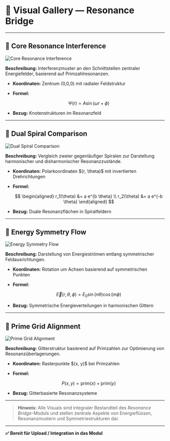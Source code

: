 # 🎨 Visual Gallery — Resonance Bridge

---

## 🤹️ Core Resonance Interference

![Core Resonance Interference](./visuals/core_resonance_interference.png)

**Beschreibung:**
Interferenzmuster an den Schnittstellen zentraler Energiefelder, basierend auf Primzahlresonanzen.

* **Koordinaten:** Zentrum (0,0,0) mit radialer Feldstruktur
* **Formel:**

  $$
  \Psi(r) = A \sin(\omega r + \phi)
  $$
* **Bezug:** Knotenstrukturen im Resonanzfeld

---

## 🔄 Dual Spiral Comparison

![Dual Spiral Comparison](./visuals/dual_spiral_comparison.png)

**Beschreibung:**
Vergleich zweier gegenläufiger Spiralen zur Darstellung harmonischer und disharmonischer Resonanzzustände.

* **Koordinaten:** Polarkoordinaten \$(r, \theta)\$ mit invertierten Drehrichtungen
* **Formel:**

  $$
  \begin{aligned}
  r_1(\theta) &= a e^{b \theta} \\
  r_2(\theta) &= a e^{-b \theta}
  \end{aligned}
  $$
* **Bezug:** Duale Resonanzflächen in Spiralfeldern

---

## 🌟 Energy Symmetry Flow

![Energy Symmetry Flow](./visuals/energy_symmetry_flow.png)

**Beschreibung:**
Darstellung von Energieströmen entlang symmetrischer Feldausrichtungen.

* **Koordinaten:** Rotation um Achsen basierend auf symmetrischen Punkten
* **Formel:**

  $$
  \vec{E}(r, \theta, \phi) = E_0 \sin(n \theta) \cos(m \phi)
  $$
* **Bezug:** Symmetrische Energieverteilungen in harmonischen Gittern

---

## 🔹 Prime Grid Alignment

![Prime Grid Alignment](./visuals/prime_grid_alignment.png)

**Beschreibung:**
Gitterstruktur basierend auf Primzahlen zur Optimierung von Resonanzüberlagerungen.

* **Koordinaten:** Rasterpunkte \$(x, y)\$ bei Primzahlen
* **Formel:**

  $$
  P(x, y) = \text{prim}(x) + \text{prim}(y)
  $$
* **Bezug:** Gitterbasierte Resonanzsysteme

---

> **Hinweis:** Alle Visuals sind integraler Bestandteil des *Resonance Bridge*-Moduls und stellen zentrale Aspekte von Energieflüssen, Resonanzmustern und Symmetriestrukturen dar.

---

**✅ Bereit für Upload / Integration in das Modul**
